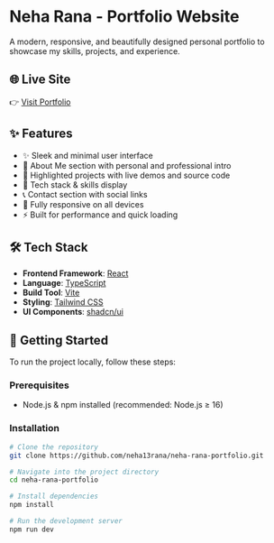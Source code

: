 # Neha Rana - Portfolio Website

A modern, responsive, and beautifully designed personal portfolio to showcase my skills, projects, and experience.

## 🌐 Live Site

👉 [Visit Portfolio](https://neha-rana-portfolio.lovable.app/)

## ✨ Features

- ✨ Sleek and minimal user interface  
- 🧠 About Me section with personal and professional intro  
- 💼 Highlighted projects with live demos and source code  
- 🧰 Tech stack & skills display  
- 📞 Contact section with social links  
- 📱 Fully responsive on all devices  
- ⚡ Built for performance and quick loading  

## 🛠️ Tech Stack

- **Frontend Framework**: [React](https://reactjs.org/)  
- **Language**: [TypeScript](https://www.typescriptlang.org/)  
- **Build Tool**: [Vite](https://vitejs.dev/)  
- **Styling**: [Tailwind CSS](https://tailwindcss.com/)  
- **UI Components**: [shadcn/ui](https://ui.shadcn.dev/)  

## 🚀 Getting Started

To run the project locally, follow these steps:

### Prerequisites

- Node.js & npm installed (recommended: Node.js ≥ 16)

### Installation

```bash
# Clone the repository
git clone https://github.com/neha13rana/neha-rana-portfolio.git

# Navigate into the project directory
cd neha-rana-portfolio

# Install dependencies
npm install

# Run the development server
npm run dev

